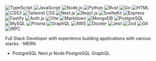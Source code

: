 ![TypeScript](https://img.shields.io/badge/TypeScript-007ACC?logo=typescript&logoColor=white)
![JavaScript](https://img.shields.io/badge/JavaScipt-%23efd81d?logo=JavaScript&logoColor=black)
![Node.js](https://img.shields.io/badge/Node.js-43853D?logo=node.js&logoColor=white)
![Python](https://img.shields.io/badge/Python-3776AB?logo=python&logoColor=white)
![Rust](https://img.shields.io/badge/Rust-%23ef4900?logo=Rust&logoColor=white)
![Go](https://img.shields.io/badge/Go-%2300aed8?logo=Go&logoColor=white)
![HTML](https://img.shields.io/badge/HTML5-E34F26?logo=html5&logoColor=white)
![CSS3](https://img.shields.io/badge/CSS3-1572B6?logo=css3&logoColor=white)
![Tailwind CSS](https://img.shields.io/badge/Tailwind%20CSS-%2338bdf8?logo=TailwindCSS&logoColor=white)
![Next.js](https://img.shields.io/badge/Next.js-black?logo=Next.js&logoColor=white)
![React.js](https://img.shields.io/badge/React.js-0081CB?logo=react&logoColor=61DAFB)
![SvelteKit](https://img.shields.io/badge/SvelteKit-%23ff4408?logo=Svelte&logoColor=white)
![Express](https://img.shields.io/badge/Express-white?logo=Express&logoColor=black)
![Fastify](https://img.shields.io/badge/Fastify-black?logo=Fastify&logoColor=white)
![Auth.js](https://img.shields.io/badge/Auth.js-%231eb1ed?logo=Auth0&logoColor=white)
![Vite](https://img.shields.io/badge/Vite-593D88?logo=vite&logoColor=white)
![Markdown](https://img.shields.io/badge/Markdown-000000?logo=markdown&logoColor=white)
![MongoDB](https://img.shields.io/badge/MongoDB-%2317ad55?logo=MongoDB&logoColor=white)
![PostgreSQL](https://img.shields.io/badge/PostgreSQL-%2331648c?logo=PostgreSQL&logoColor=white)
![MySQL](https://img.shields.io/badge/MySQL-005C84?logo=mysql&logoColor=white)
![Prisma](https://img.shields.io/badge/Prisma-%236c69fd?logo=Prisma&logoColor=white)
![GraphQL](https://img.shields.io/badge/GraphQL-%23e535ab?logo=GraphQL&logoColor=white)
![AWS](https://img.shields.io/badge/AWS-%23ff9900?logo=Amazon&logoColor=white)
![Docker](https://img.shields.io/badge/Docker-0CC1F3?logo=docker&logoColor=white)
![Jest](https://img.shields.io/badge/Jest-%23b54726?logo=Jest&logoColor=white)
![Zod](https://img.shields.io/badge/Zod-%23377cc8?logo=Zod&logoColor=white)
![Git](https://img.shields.io/badge/Git-%23f05539?logo=Git&logoColor=white)
![tRPC](https://img.shields.io/badge/tRPC-%23398ccb?logo=tRPC&logoColor=white)


Full Stack Developer with experience building applications with various stacks. 
-MERN
- PostgreSQL Next.js Node PostgreSQL GraphQL

##

<!--
**EricPezzulo/EricPezzulo** is a ✨ _special_ ✨ repository because its `README.md` (this file) appears on your GitHub profile.

Here are some ideas to get you started:

- 🔭 I’m currently working on ...
- 🌱 I’m currently learning ...
- 👯 I’m looking to collaborate on ...
- 🤔 I’m looking for help with ...
- 💬 Ask me about ...
- 📫 How to reach me: ...
- 😄 Pronouns: ...
- ⚡ Fun fact: ...
-->
